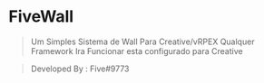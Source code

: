 # FiveWall

> Um Simples Sistema de Wall Para Creative/vRPEX Qualquer Framework Ira Funcionar esta configurado para Creative

> Developed By : Five#9773
